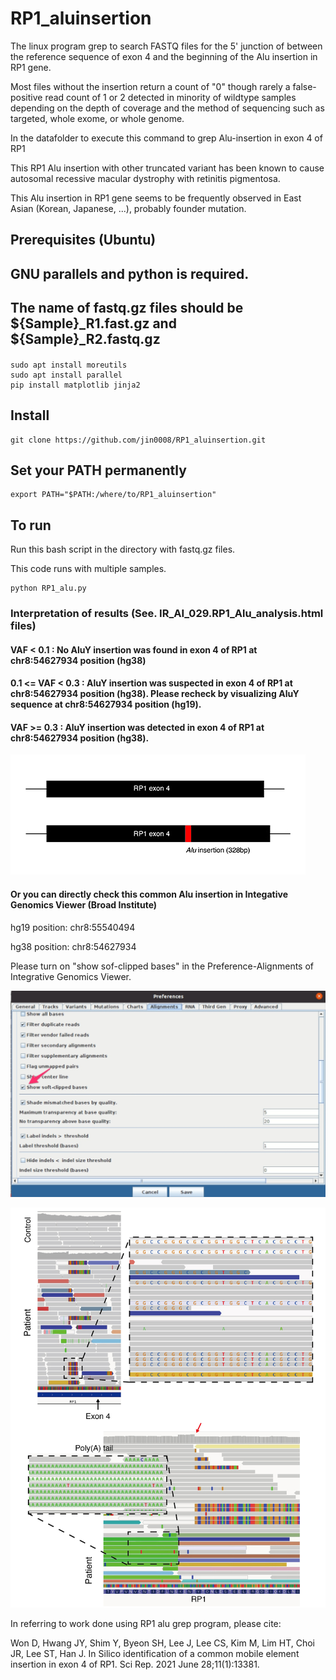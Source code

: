 # RP1_aluinsertion

The linux program grep to search FASTQ files for the 5' junction of between the reference sequence of exon 4 and the beginning of the Alu insertion in RP1 gene.

Most files without the insertion return a count of "0" though rarely a false-positive read count of 1 or 2 detected in minority of wildtype samples depending on the depth of coverage and the method of sequencing such as targeted, whole exome, or whole genome.

In the datafolder to execute this command to grep Alu-insertion in exon 4 of RP1

This RP1 Alu insertion with other truncated variant has been known to cause autosomal recessive macular dystrophy with retinitis pigmentosa.

This Alu insertion in RP1 gene seems to be frequently observed in East Asian (Korean, Japanese, ...), probably founder mutation.


## Prerequisites (Ubuntu) 
## GNU parallels and python is required.
## The name of fastq.gz files should be ${Sample}_R1.fast.gz and ${Sample}_R2.fastq.gz

#### 
```
sudo apt install moreutils
sudo apt install parallel
pip install matplotlib jinja2
```

## Install
```
git clone https://github.com/jin0008/RP1_aluinsertion.git
```

## Set your PATH permanently
```
export PATH="$PATH:/where/to/RP1_aluinsertion"
```

## To run

Run this bash script in the directory with fastq.gz files.

This code runs with multiple samples.

```
python RP1_alu.py
```

### Interpretation of results (See. IR_AI_029.RP1_Alu_analysis.html files)

#### VAF < 0.1 : No AluY insertion was found in exon 4 of RP1 at chr8:54627934 position (hg38)

#### 0.1 <= VAF < 0.3 : AluY insertion was suspected in exon 4 of RP1 at chr8:54627934 position (hg38). Please recheck by visualizing AluY sequence at chr8:54627934 position (hg19).

#### VAF >= 0.3 : AluY insertion was detected in exon 4 of RP1 at chr8:54627934 position (hg38).

![alt text](https://github.com/jin0008/RP1_aluinsertion/blob/master/RP1.jpg?raw=true) 


#### Or you can directly check this common Alu insertion in Integative Genomics Viewer (Broad Institute)
hg19 position: chr8:55540494

hg38 position: chr8:54627934

Please turn on "show sof-clipped bases" in the Preference-Alignments of Integrative Genomics Viewer.

![alt text](https://github.com/jin0008/RP1_aluinsertion/blob/master/IGV.jpg?raw=true) 

![alt text](https://github.com/jin0008/RP1_aluinsertion/blob/master/AluinsertionIGV.jpg?raw=true)



In referring to work done using RP1 alu grep program, please cite:

Won D, Hwang JY, Shim Y, Byeon SH, Lee J, Lee CS, Kim M, Lim HT, Choi JR, Lee ST, Han J.
In Silico identification of a common mobile element insertion in exon 4 of RP1. 
Sci Rep. 2021 June 28;11(1):13381. 
